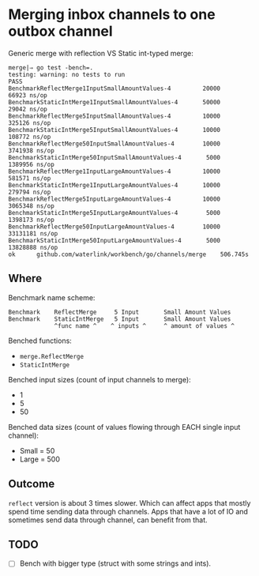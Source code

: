 # Merging inbox channels to one outbox channel

Generic merge with reflection VS Static int-typed merge:

```
merge|⇒ go test -bench=.
testing: warning: no tests to run
PASS
BenchmarkReflectMerge1InputSmallAmountValues-4   	   20000	     66923 ns/op
BenchmarkStaticIntMerge1InputSmallAmountValues-4 	   50000	     29042 ns/op
BenchmarkReflectMerge5InputSmallAmountValues-4   	   10000	    325126 ns/op
BenchmarkStaticIntMerge5InputSmallAmountValues-4 	   10000	    108772 ns/op
BenchmarkReflectMerge50InputSmallAmountValues-4  	   10000	   3741938 ns/op
BenchmarkStaticIntMerge50InputSmallAmountValues-4	    5000	   1389956 ns/op
BenchmarkReflectMerge1InputLargeAmountValues-4   	   10000	    581571 ns/op
BenchmarkStaticIntMerge1InputLargeAmountValues-4 	   10000	    279794 ns/op
BenchmarkReflectMerge5InputLargeAmountValues-4   	   10000	   3065348 ns/op
BenchmarkStaticIntMerge5InputLargeAmountValues-4 	    5000	   1398173 ns/op
BenchmarkReflectMerge50InputLargeAmountValues-4  	   10000	  33131181 ns/op
BenchmarkStaticIntMerge50InputLargeAmountValues-4	    5000	  13828888 ns/op
ok  	github.com/waterlink/workbench/go/channels/merge	506.745s
```

## Where

Benchmark name scheme:

```
Benchmark    ReflectMerge     5 Input       Small Amount Values
Benchmark    StaticIntMerge   5 Input       Small Amount Values
             ^func name ^    ^ inputs ^     ^ amount of values ^
```

Benched functions:
- `merge.ReflectMerge`
- `StaticIntMerge`

Benched input sizes (count of input channels to merge):
- 1
- 5
- 50

Benched data sizes (count of values flowing through EACH single input channel):
- Small = 50
- Large = 500

## Outcome

`reflect` version is about 3 times slower. Which can affect apps that mostly
spend time sending data through channels. Apps that have a lot of IO and
sometimes send data through channel, can benefit from that.

## TODO

- [ ] Bench with bigger type (struct with some strings and ints).
